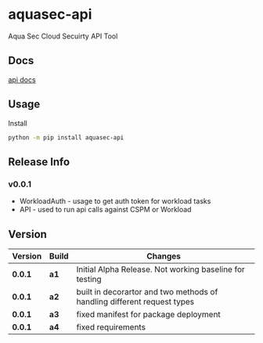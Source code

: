 # aquasec-api

Aqua Sec Cloud Secuirty API Tool

## Docs

[api docs](https://cloudsploit.docs.apiary.io/#)

## Usage

Install

```bash
python -m pip install aquasec-api
```

## Release Info

### v0.0.1

* WorkloadAuth - usage to get auth token for workload tasks
* API - used to run api calls against CSPM or Workload

## Version

| Version | Build | Changes |
| ------- | ----- | ------- |
| **0.0.1** | **a1** | Initial Alpha Release. Not working baseline for testing |
| **0.0.1** | **a2** | built in decorartor and two methods of handling different request types |
| **0.0.1** | **a3** | fixed manifest for package deployment |
| **0.0.1** | **a4** | fixed requirements |
